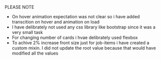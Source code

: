 <p>PLEASE NOTE</p>
				<ul>
					<li>On hover animation expectation was not clear so i have added transcition on hover and animation on load</li>
					<li>I have delibrately not used any css library like bootstrap since it was a very small task</li>
					<li>For changing number of cards i hvae delibrately used flexbox</li>
					<li>
						To achive 2% increase front size just for job-items i have created a custom mixin. I did not update the root value because that would have modified
						all the values
					</li>
				</ul>
